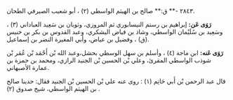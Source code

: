 ٢٨٤٣ -** ق:** صالح بن الهيثم الواسطي (٢) ، أبو شعيب الصيرفي الطحان.

**رَوَى عَن:** إبراهيم بن رستم النيسابوري ثم المروزي، وثوبان بن سَعِيد العباداني (٣) ، وسَعِيد بن سُلَيْمان الواسطي، وشاذ بن فياض اليشكري، وعبد القدوس بن بكر بن خنيس (ق) ، وفضيل بن عياض، وأبي المغيرة النضر بن إسماعيل.

**رَوَى عَنه:** ابن ماجة (٤) ، وأسلم بن سهل الوسطي بحشل،وعبد الله بْن أَحْمَد بْن عُمَر بْن شوذب الواسطي المقرئ، وعلي بْن الحسين بْن الجنيد الرازي، ومحمد بن حمزة بن عمارة الأصبهاني.

قال عبد الرحمن بْن أَبي حَاتِم (١) : روى عنه علي بْن الحسين بْن الجنيد فقال: حدينا صالح بن الهيثم الواسطي، شيخ صدوق (٢) .